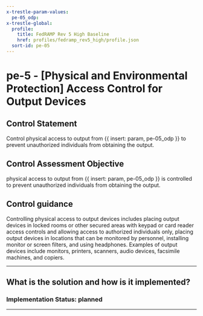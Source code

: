 ```yaml
---
x-trestle-param-values:
  pe-05_odp:
x-trestle-global:
  profile:
    title: FedRAMP Rev 5 High Baseline
    href: profiles/fedramp_rev5_high/profile.json
  sort-id: pe-05
---
```


# pe-5 - \[Physical and Environmental Protection\] Access Control for Output Devices

## Control Statement

Control physical access to output from {{ insert: param, pe-05_odp }} to prevent unauthorized individuals from obtaining the output.

## Control Assessment Objective

physical access to output from {{ insert: param, pe-05_odp }} is controlled to prevent unauthorized individuals from obtaining the output.

## Control guidance

Controlling physical access to output devices includes placing output devices in locked rooms or other secured areas with keypad or card reader access controls and allowing access to authorized individuals only, placing output devices in locations that can be monitored by personnel, installing monitor or screen filters, and using headphones. Examples of output devices include monitors, printers, scanners, audio devices, facsimile machines, and copiers.

______________________________________________________________________

## What is the solution and how is it implemented?

<!-- For implementation status enter one of: implemented, partial, planned, alternative, not-applicable -->

<!-- Note that the list of rules under ### Rules: is read-only and changes will not be captured after assembly to JSON -->
<!-- Add control implementation description here for control: pe-5 -->

### Implementation Status: planned

______________________________________________________________________
